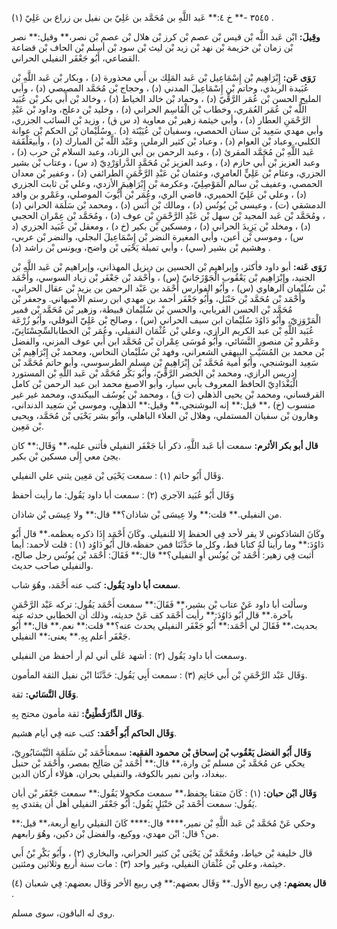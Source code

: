 ٣٥٤٥ -** خ ٤:** عَبد اللَّهِ بن مُحَمَّد بن عَلِيّ بن نفيل بن زراع بن عَلِيّ (١) .

**وقِيلَ:** ابْن عَبد اللَّه بْن قيس بْن عصم بْن كرز بْن هلال بْن عصم بْن نصر،** وقيل:** نصر بْن زمان بْن خزيمة بْن نهد بْن زيد بْن ليث بْن سود بْن أسلم بْن الحاف بْن قضاعة القضاعي، أَبُو جَعْفَر النفيلي الحراني.

**رَوَى عَن:** إِبْرَاهِيم بْن إِسْمَاعِيل بْن عَبد المَلِك بن أَبي محذورة (د) ، وبكار بْن عَبد اللَّهِ بْن عُبَيدة الربذي، وحاتم بْن إِسْمَاعِيلَ المدني (د) ، وحجاج بْن مُحَمَّد المصيصي (د) ، وأبي المليح الحسن بْن عُمَر الرَّقِّيّ (د) ، وحماد بْن خالد الخياط (د) ، وخالد بْن أَبي بكر بْن عُبَيد اللَّه بْن عُمَر العُمَري، وخطاب بْن الْقَاسِم الحراني (د) ، وخليد بْن دعلج، وداود بْن عَبْدِ الرَّحْمَنِ العطار (د) ، وأبي خيثمة زهير بْن معاوية (د س ق) ، وزيد بْن السائب الجزري، وأبي مهدي سَعِيد بْن سنان الحمصي، وسفيان بْن عُيَيْنَة (د) . وسُلَيْمان بْن الحكم بْن عوانة الكلبي، وعباد بْن العوام (د) ، وعباد بْن كثير الرملي، وعَبْد اللَّه بْن المبارك (د) ، وأبيعَلْقَمَة عَبد اللَّهِ بْن مُحَمَّد المقرئ (د) ، وعبد الرحمن بن أَبي الزناد، وعبد السلام بْن حرب (د) ، وعبد العزيز بْن أَبي حازم (د) ، وعبد العزيز بْن مُحَمَّدٍ الدَّراوَرْدِيّ (د س) ، وعتاب بْن بشير الجزري، وعثام بْن عَلِيٍّ العامري، وعثمان بْن عَبْدِ الرَّحْمَنِ الطرائفي (د) ، وعفير بْن معدان الحمصي، وعفيف بْن سالم الْمَوْصِلِيّ، وعكرمة بْن إِبْرَاهِيمَ الأزدي، وعلي بْن ثابت الجزري (د) ، وعلي بْن عَلِيّ الحميري، قاضي الري، وعُمَر بْن أَيُّوبَ الموصلي، وعَمْرو بن وافد الدمشقي (ت) ، وعيسى بْن يُونُس (د) ، ومالك بْن أَنَس (د) ، ومحمد بْن سَلَمَة الحراني (د) ، ومُحَمَّد بْن عَبد المجيد بْن سهل بْن عَبْدِ الرَّحْمَنِ بْن عوف (د) ، ومُحَمَّد بْن عِمْران الحجبي (د) ، ومخلد بْن يَزِيدَ الحراني (د) ، ومسكين بْن بكير (خ د) ، ومعقل بْن عُبَيد الجزري (د س) ، وموسى بْن أعين، وأبي المغيرة النضر بْن إِسْمَاعِيلَ البجلي، والنضر بْن عربي، وهشيم بْن بشير (سي) ، وأبي تميلة يَحْيَى بْن واضح، ويونس بْن راشد (د) .

**رَوَى عَنه:** أبو داود فأكثر، وإبراهيم بْن الحسين بن ديزيل المهذاني، وإبراهيم بْن عَبد اللَّهِ بْن الجنيد، وإِبْرَاهِيم بْن يَعْقُوب الْجَوْزَجَانيّ (س) ، وأَحْمَد بْن جَعْفَر بْن زياد السوسي، وأَحْمَد بْن سُلَيْمان الرهاوي (س) ، وأَبُو الفوارس أَحْمَد بن عَبْد الرحمن بن يزيد بْن عقال الحراني، وأَحْمَد بْن مُحَمَّد بْن حَنْبَل، وأَبُو جَعْفَر أحمد بن مهدي ابن رستم الأصبهاني. وجعفر بْن مُحَمَّد بْن الحسن الفريابي، والحسن بْن سُلَيْمان قبيطة، وزهير بْن مُحَمَّد بْن قمير الْمَرْوَزِيّ، وأَبُو دَاوُدَ سُلَيْمان ابن سيف الحراني (س) ، وصالح بْن عَلِيّ النوفلي، وأَبُو زُرْعَة عُبَيد اللَّهِ بْن عبد الكريم الرازي، وعلي بْن عُثْمَان النفيلي، وعُمَر بْن الخطابالسِّجِسْتَانِيّ، وعَمْرو بْن منصور النَّسَائي، وأَبُو مُوسَى عِمْران بْن مُحَمَّد ابن أَبي عوف المزني، والفضل بْن محمد بن المُسَيَّب البيهقي الشعراني، وفهد بْن سُلَيْمان النحاس، ومحمد بْن إِبْرَاهِيم بْن سَعِيد البوشنجي، وأَبُو أمية مُحَمَّد بْن إِبْرَاهِيم بْن مسلم الطرسوسي، وأبو حاتم مُحَمَّد بْن إدريس الرازي، ومحمد بْن الخضر الرَّقِّيّ، وأَبُو بَكْر مُحَمَّد بْن عَبد اللَّهِ بْن المستورد الْبَغْدَادِيّ الحافظ المعروف بأبي سيار، وأبو الاصبغ محمد ابن عبد الرحمن بْن كامل القرقساني، ومحمد بْن يحيى الذهلي (ت ق) ، ومحمد بْن يُوسُف البيكندي، ومحمد غير غير منسوب (خ) ،** قيل:** إنه البوشنجي،** وقيل:** الذهلي، وموسى بْن سَعِيد الدنداني، وهارون بْن سفيان المستملي، وهلال بْن العلاء الباهلي، وأَبُو بشر يَحْيَى بْن مُحَمَّد، ويحيى بْن مَعِين.

**قال أبو بكر الأثرم:** سمعت أبا عَبد اللَّهِ، ذكر أبا جَعْفَر النفيلي فأثنى عليه،** وَقَال:** كان يجئ معي إِلَى مسكين بْن بكير.

وَقَال أَبُو حاتم (١) : سمعت يَحْيَى بْن مَعِين يثني علي النفيلي.

وَقَال أَبُو عُبَيد الآجري (٢) : سمعت أبا داود يَقُول: ما رأيت أحفظ

من النفيلي.** قلت:** ولا عِيسَى بْن شاذان؟** قال:** ولا عِيسَى بْن شاذان.

وكَانَ الشاذكوني لا يقر لأحد فِي الحفظ إلا للنفيلي. وكَانَ أَحْمَد إِذَا ذكره يعظمه.** قال أَبُو دَاوُدَ:** وما رأينا لَهُ كتابا قط، وكل ما حَدَّثَنَا فمن حفظه.قال أَبُو دَاوُد (١) : قلت لأحمد: أيما أثبت فِي زهير: أَحْمَد بْن يُونُس أَوِ النفيلي؟** قال:** فَقَالَ: أَحْمَد بْن يُونُس رجل صالح، والنفيلي صاحب حديث.

**سمعت أبا داود يَقُول:** كتب عنه أَحْمَد، وهُوَ شاب.

وسألت أبا داود عَنْ عتاب بْن بشير،** فَقَالَ:** سمعت أَحْمَد يَقُول: تركه عَبْد الرَّحْمَنِ بآخرة.** قال أَبُو دَاوُدَ:** رأيت أَحْمَد كف عَنْ حديثه، وذلك أن الخطابي حدثه عنه بحديث،** فَقَالَ لي أَحْمَد:** أَبُو جَعْفَر النفيلي يحدث عنه؟** قلت:** نعم.** قال:** أَبُو جَعْفَر أعلم بِهِ.** يعنى:** النفيلي.

وسمعت أبا داود يَقُول (٢) : أشهد عَلَى أني لم أر أحفظ من النفيلي.

وَقَال عَبْد الرَّحْمَنِ بْن أَبي حَاتِم (٣) : سمعت أَبِي يَقُول: حَدَّثَنَا ابْن نفيل الثقة المأمون.

**وَقَال النَّسَائي:** ثقة.

**وَقَال الدَّارَقُطْنِيُّ:** ثقة مأمون محتج بِهِ.

**وَقَال الحاكم أَبُو أَحْمَد:** كتب عنه فِي أيام هشيم.

**وَقَال أَبُو الفضل يَعْقُوب بْن إسحاق بْن محمود الفقيه:** سمعتأَحْمَد بْن سَلَمَة النَّيْسَابُورِيّ، يحكي عن مُحَمَّد بْن مسلم بْن وارة،** قال:** أَحْمَد بْن صَالِح بمصر، وأَحْمَد بْن حنبل ببغداد، وابن نمير بالكوفة، والنفيلي بحران، هؤلاء أركان الدين.

**وَقَال ابْن حبان:** (١) : كَانَ متقنا يحفظ،** سمعت مكحولا يَقُول:** سمعت جَعْفَر بْن أبان يَقُول: سمعت أَحْمَد بْن حَنْبَلٍ يَقُول: أَبُو جَعْفَر النفيلي أهل أن يقتدي بِهِ.

وحكي عَنْ مُحَمَّد بْن عَبد اللَّهِ بْن نمير،**** قال:**** كَانَ النفيلي رابع أربعة،** قيل:** من؟ قال: ابْن مهدي، ووكيع، والفضل بْن دكين، وهُوَ رابعهم.

قال خليفة بْن خياط، ومُحَمَّد بْن يَحْيَى بْن كثير الحراني، والبخاري (٢) ، وأَبُو بَكْرِ بْنُ أَبي خيثمة، وعلي بْن عُثْمَان النفيلي، وغير واحد (٣) : مات سنة أربع وثلاثين ومئتين.

**قال بعضهم:** فِي ربيع الأول.** وَقَال بعضهم:** فِي ربيع الأخر وَقَال بعضهم: فِي شعبان (٤) .

روى له الباقون، سوى مسلم.